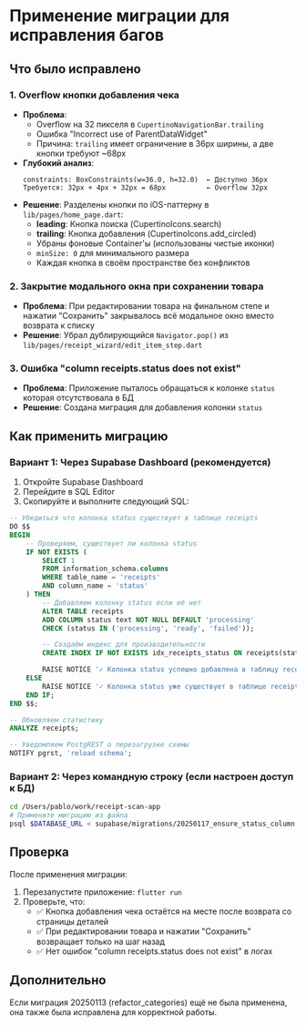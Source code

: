 # Применение миграции для исправления багов

## Что было исправлено

### 1. Overflow кнопки добавления чека

- **Проблема**:
  - Overflow на 32 пикселя в `CupertinoNavigationBar.trailing`
  - Ошибка "Incorrect use of ParentDataWidget"
  - Причина: `trailing` имеет ограничение в 36px ширины, а две кнопки требуют ~68px
- **Глубокий анализ**:
  ```
  constraints: BoxConstraints(w=36.0, h=32.0)  ← Доступно 36px
  Требуется: 32px + 4px + 32px = 68px          ← Overflow 32px
  ```
- **Решение**: Разделены кнопки по iOS-паттерну в `lib/pages/home_page.dart`:
  - **leading**: Кнопка поиска (CupertinoIcons.search)
  - **trailing**: Кнопка добавления (CupertinoIcons.add_circled)
  - Убраны фоновые Container'ы (использованы чистые иконки)
  - `minSize: 0` для минимального размера
  - Каждая кнопка в своём пространстве без конфликтов

### 2. Закрытие модального окна при сохранении товара

- **Проблема**: При редактировании товара на финальном степе и нажатии "Сохранить" закрывалось всё модальное окно вместо возврата к списку
- **Решение**: Убрал дублирующийся `Navigator.pop()` из `lib/pages/receipt_wizard/edit_item_step.dart`

### 3. Ошибка "column receipts.status does not exist"

- **Проблема**: Приложение пыталось обращаться к колонке `status` которая отсутствовала в БД
- **Решение**: Создана миграция для добавления колонки `status`

## Как применить миграцию

### Вариант 1: Через Supabase Dashboard (рекомендуется)

1. Откройте Supabase Dashboard
2. Перейдите в SQL Editor
3. Скопируйте и выполните следующий SQL:

```sql
-- Убедиться что колонка status существует в таблице receipts
DO $$
BEGIN
    -- Проверяем, существует ли колонка status
    IF NOT EXISTS (
        SELECT 1
        FROM information_schema.columns
        WHERE table_name = 'receipts'
        AND column_name = 'status'
    ) THEN
        -- Добавляем колонку status если её нет
        ALTER TABLE receipts
        ADD COLUMN status text NOT NULL DEFAULT 'processing'
        CHECK (status IN ('processing', 'ready', 'failed'));

        -- Создаём индекс для производительности
        CREATE INDEX IF NOT EXISTS idx_receipts_status ON receipts(status);

        RAISE NOTICE '✓ Колонка status успешно добавлена в таблицу receipts';
    ELSE
        RAISE NOTICE '✓ Колонка status уже существует в таблице receipts';
    END IF;
END $$;

-- Обновляем статистику
ANALYZE receipts;

-- Уведомляем PostgREST о перезагрузке схемы
NOTIFY pgrst, 'reload schema';
```

### Вариант 2: Через командную строку (если настроен доступ к БД)

```bash
cd /Users/pablo/work/receipt-scan-app
# Примените миграцию из файла
psql $DATABASE_URL < supabase/migrations/20250117_ensure_status_column.sql
```

## Проверка

После применения миграции:

1. Перезапустите приложение: `flutter run`
2. Проверьте, что:
   - ✅ Кнопка добавления чека остаётся на месте после возврата со страницы деталей
   - ✅ При редактировании товара и нажатии "Сохранить" возвращает только на шаг назад
   - ✅ Нет ошибок "column receipts.status does not exist" в логах

## Дополнительно

Если миграция 20250113 (refactor_categories) ещё не была применена, она также была исправлена для корректной работы.
